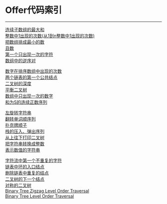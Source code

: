 # Offer代码索引

------
[连续子数组的最大和](https://github.com/wuleibupt/Algorithm/blob/master/offer/FindGreatestSumOfSubArray.cpp)<br>
[整数中1出现的次数(从1到n整数中1出现的次数)](https://github.com/wuleibupt/Algorithm/blob/master/offer/NumberOf1Between1AndN_Solution.cpp)<br>
[把数组排成最小的数](https://github.com/wuleibupt/Algorithm/blob/master/offer/PrintMinNumber.cpp)<br>
[丑数](https://github.com/wuleibupt/Algorithm/blob/master/offer/GetUglyNumber_Solution.cpp)<br>
[第一个只出现一次的字符](https://github.com/wuleibupt/Algorithm/blob/master/offer/FirstNotRepeatingChar.cpp)<br>
[数组中的逆序对](https://github.com/wuleibupt/Algorithm/blob/master/offer/InversePairs.cpp)<br>

[数字在排序数组中出现的次数](https://github.com/wuleibupt/Algorithm/blob/master/offer/GetNumberOfK.cpp)<br>
[两个链表的第一个公共结点](https://github.com/wuleibupt/Algorithm/blob/master/offer/FindFirstCommonNode.cpp)<br>
[二叉树的深度](https://github.com/wuleibupt/Algorithm/blob/master/offer/TreeDepth.cpp)<br>
[平衡二叉树](https://github.com/wuleibupt/Algorithm/blob/master/offer/IsBalanced_Solution.cpp)<br>
[数组中只出现一次的数字](https://github.com/wuleibupt/Algorithm/blob/master/offer/FindNumsAppearOnce.cpp)<br>
[和为S的连续正数序列](https://github.com/wuleibupt/Algorithm/blob/master/offer/FindContinuousSequence.cpp)<br>

[左旋转字符串](https://github.com/wuleibupt/Algorithm/blob/master/offer/LeftRotateString.cpp)<br>
[翻转单词顺序列](https://github.com/wuleibupt/Algorithm/blob/master/offer/ReverseSentence.cpp)<br>
[扑克牌顺子](https://github.com/wuleibupt/Algorithm/blob/master/offer/IsContinuous.cpp)<br>
[栈的压入、弹出序列](https://github.com/wuleibupt/Algorithm/blob/master/offer/IsPopOrder.cpp)<br>
[从上往下打印二叉树](https://github.com/wuleibupt/Algorithm/blob/master/offer/PrintFromTopToBottom.cpp)<br>
[把字符串转换成整数](https://github.com/wuleibupt/Algorithm/blob/master/offer/StrToInt.cpp)<br>
[表示数值的字符串](https://github.com/wuleibupt/Algorithm/blob/master/offer/isNumeric.cpp)<br>

[字符流中第一个不重复的字符](https://github.com/wuleibupt/Algorithm/blob/master/offer/FirstAppearingOnce.cpp)<br>
[链表中环的入口结点](https://github.com/wuleibupt/Algorithm/blob/master/offer/EntryNodeOfLoop.cpp)<br>
[删除链表中重复的结点](https://github.com/wuleibupt/Algorithm/blob/master/offer/deleteDuplication.cpp)<br>
[二叉树的下一个结点](https://github.com/wuleibupt/Algorithm/blob/master/offer/GetNext.cpp)<br>
[对称的二叉树](https://github.com/wuleibupt/Algorithm/blob/master/offer/isSymmetrical.cpp)<br>
[Binary Tree Zigzag Level Order Traversal](https://github.com/wuleibupt/Algorithm/blob/master/offer/Print1.cpp)<br>
[Binary Tree Level Order Traversal](https://github.com/wuleibupt/Algorithm/blob/master/offer/Print2.cpp)<br>